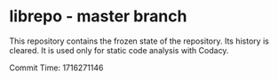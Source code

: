 # librepo - master branch

This repository contains the frozen state of the repository.
Its history is cleared. It is used only for static code
analysis with Codacy.

Commit Time: 1716271146